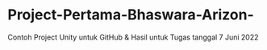 # Project-Pertama-Bhaswara-Arizon-
Contoh Project Unity untuk GitHub &amp; Hasil untuk Tugas tanggal 7 Juni 2022
